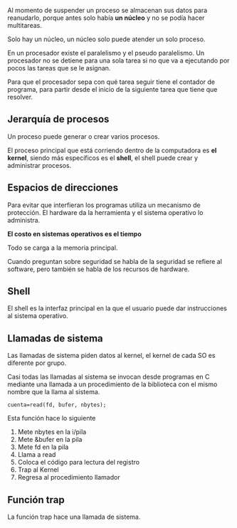Al momento de suspender un proceso se almacenan sus datos para reanudarlo, porque antes solo había **un núcleo** y no se podía hacer multitareas.

Solo hay un núcleo, un núcleo solo puede atender un solo proceso.

En un procesador existe el paralelismo y el pseudo paralelismo. Un procesador no se detiene para una sola tarea si no que va a ejecutando por pocos las tareas que se le asignan.

Para que el procesador sepa con qué tarea seguir tiene el contador de programa, para partir desde el inicio de la siguiente tarea que tiene que resolver.

## Jerarquía de procesos
Un proceso puede generar o crear varios procesos. 

El proceso principal que está corriendo dentro de la computadora es **el kernel**, siendo más específicos es el **shell**, el shell puede crear y administrar procesos.

## Espacios de direcciones
Para evitar que interfieran los programas utiliza un mecanismo de protección. El hardware da la herramienta y el sistema operativo lo administra.

**El costo en sistemas operativos es el tiempo**

Todo se carga a la memoria principal.

Cuando preguntan sobre seguridad se habla de la seguridad se refiere al software, pero también se habla de los recursos de hardware. 

## Shell
El shell es la interfaz principal en la que el usuario puede dar instrucciones al sistema operativo.

## Llamadas de sistema
Las llamadas de sistema piden datos al kernel, el kernel de cada SO es diferente por grupo.

Casi todas las llamadas al sistema se invocan desde programas en C mediante una llamada a un procedimiento de la biblioteca con el mismo nombre que la llama al sistema.

`cuenta=read(fd, bufer, nbytes);`

Esta función hace lo siguiente
1. Mete nbytes en la i/pila
2. Mete &bufer en la pila
3. Mete fd en la pila
4. Llama a read
5. Coloca el código para lectura del registro
6. Trap al Kernel
7. Regresa al procedimiento llamador
## Función trap
La función trap hace una llamada de sistema.

